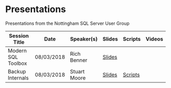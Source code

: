 # Presentations
Presentations from the Nottingham SQL Server User Group

| Session Title  | Date | Speaker(s) | Slides | Scripts | Videos |
| ------------- | ------------- | ------------- | ------------- | ------------- | ------------- |
| Modern SQL Toolbox | 08/03/2018 | Rich Benner | [Slides](https://github.com/PassEastMidlands/Presentations/blob/master/Rich-Benner-Modern-SQL-Emergency-Toolkit-08032018/Emergency_Toolkit.pptx) | | |
| Backup Internals | 08/03/2018 | Stuart Moore | [Slides](https://github.com/PassEastMidlands/Presentations/blob/master/Stuart-Moore-Backup-Internals-08032018/Backup_Internals.pptx) | [Scripts](https://github.com/PassEastMidlands/Presentations/Stuart-Moore-Backup-Internals-08032018/BackupInternals.sql) | |
